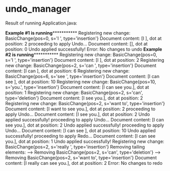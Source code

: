 # undo_manager

Result of running Application.java:

**************Example #1 is running*************************
Registering new change: BasicChange{pos=0, s='I ', type='insertion'}
Document content: [I ], dot at position: 2
proceeding to apply Undo...
Document content: [], dot at position: 0
Undo applied successfully!
Error: No changes to undo
**************Example #2 is running*************************
Registering new change: BasicChange{pos=0, s='I ', type='insertion'}
Document content: [I ], dot at position: 2
Registering new change: BasicChange{pos=2, s='can ', type='insertion'}
Document content: [I can ], dot at position: 6
Registering new change: BasicChange{pos=6, s='see ', type='insertion'}
Document content: [I can see ], dot at position: 10
Registering new change: BasicChange{pos=10, s='you.', type='insertion'}
Document content: [I can see you.], dot at position: 1
Registering new change: BasicChange{pos=2, s='can', type='deletion'}
Document content: [I  see you.], dot at position: 2
Registering new change: BasicChange{pos=2, s='want to', type='insertion'}
Document content: [I want to see you.], dot at position: 2
proceeding to apply Undo...
Document content: [I  see you.], dot at position: 2
Undo applied successfully!
proceeding to apply Undo...
Document content: [I can see you.], dot at position: 2
Undo applied successfully!
proceeding to apply Undo...
Document content: [I can see ], dot at position: 10
Undo applied successfully!
proceeding to apply Redo...
Document content: [I can see you.], dot at position: 1
Undo applied successfully!
Registering new change: BasicChange{pos=2, s='really ', type='insertion'}
Removing tailing elements:
--> Removing BasicChange{pos=2, s='can', type='deletion'}
--> Removing BasicChange{pos=2, s='want to', type='insertion'}
Document content: [I really can see you.], dot at position: 2
Error: No changes to redo
